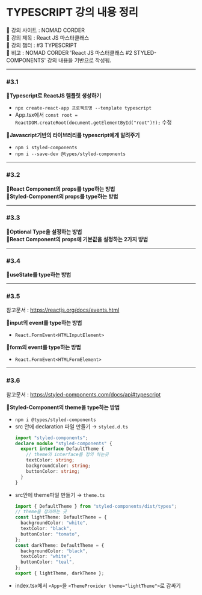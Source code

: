 # TYPESCRIPT 강의 내용 정리

📍 강의 사이트 : NOMAD CORDER  
📍 강의 제목 : React JS 마스터클래스  
📍 강의 챕터 : #3 TYPESCRIPT  
📍 비고 : NOMAD CORDER 'React JS 마스터클래스 #2 STYLED-COMPONENTS' 강의 내용을 기반으로 작성됨.

---

### #3.1

**📗Typescript로 ReactJS 템플릿 생성하기**

- `npx create-react-app 프로젝트명 --template typescript`
- App.tsx에서 `const root = ReactDOM.createRoot(document.getElementById("root")!);` 수정

**📗Javascript기반의 라이브러리를 typescript에게 알려주기**

- `npm i styled-components`
- `npm i --save-dev @types/styled-components`

---

### #3.2

**📗React Component의 props를 type하는 방법**  
**📗Styled-Component의 props를 type하는 방법**

---

### #3.3

**📗Optional Type을 설정하는 방법**  
**📗React Component의 props에 기본값을 설정하는 2가지 방법**

---

### #3.4

**📗useState를 type하는 방법**

---

### #3.5

참고문서 : https://reactjs.org/docs/events.html

**📗input의 event를 type하는 방법**

- `React.FormEvent<HTMLInputElement>`

**📗form의 event를 type하는 방법**

- `React.FormEvent<HTMLFormElement>`

---

### #3.6

참고문서 : https://styled-components.com/docs/api#typescript

**📗Styled-Component의 theme을 type하는 방법**

- `npm i @types/styled-components`
- src 안에 declaration 파일 만들기 → `styled.d.ts`
  ```ts
  import "styled-components";
  declare module "styled-components" {
    export interface DefaultTheme {
      // theme의 interface를 정의 하는곳
      textColor: string;
      backgroundColor: string;
      buttonColor: string;
    }
  }
  ```
- src안에 theme파일 만들기 → `theme.ts`
  ```ts
  import { DefaultTheme } from "styled-components/dist/types";
  // theme을 정의하는 곳
  const lightTheme: DefaultTheme = {
    backgroundColor: "white",
    textColor: "black",
    buttonColor: "tomato",
  };
  const darkTheme: DefaultTheme = {
    backgroundColor: "black",
    textColor: "white",
    buttonColor: "teal",
  };
  export { lightTheme, darkTheme };
  ```
- index.tsx에서 `<App>`을 `<ThemeProvider theme="lightTheme">`로 감싸기
